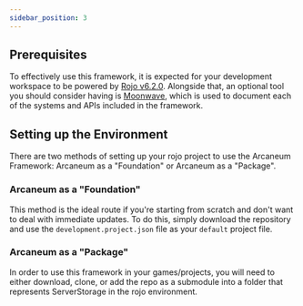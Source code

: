 ```yaml
---
sidebar_position: 3
---
```


## Prerequisites

To effectively use this framework, it is expected for your development workspace to be powered by [Rojo v6.2.0](https://rojo.space/). Alongside that, an optional tool you should consider having is [Moonwave](https://upliftgames.github.io/moonwave/), which is used to document each of the systems and APIs included in the framework.

## Setting up the Environment

There are two methods of setting up your rojo project to use the Arcaneum Framework: Arcaneum as a "Foundation" or Arcaneum as a "Package".

### Arcaneum as a "Foundation"
This method is the ideal route if you're starting from scratch and don't want to deal with immediate updates. To do this, simply download the repository and use the `development.project.json` file as your `default` project file.

### Arcaneum as a "Package"
In order to use this framework in your games/projects, you will need to either download, clone, or add the repo as a submodule into a folder that represents ServerStorage in the rojo environment.